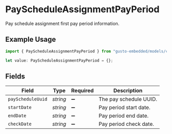 # PayScheduleAssignmentPayPeriod

Pay schedule assignment first pay period information.

## Example Usage

```typescript
import { PayScheduleAssignmentPayPeriod } from "gusto-embedded/models/components";

let value: PayScheduleAssignmentPayPeriod = {};
```

## Fields

| Field                  | Type                   | Required               | Description            |
| ---------------------- | ---------------------- | ---------------------- | ---------------------- |
| `payScheduleUuid`      | *string*               | :heavy_minus_sign:     | The pay schedule UUID. |
| `startDate`            | *string*               | :heavy_minus_sign:     | Pay period start date. |
| `endDate`              | *string*               | :heavy_minus_sign:     | Pay period end date.   |
| `checkDate`            | *string*               | :heavy_minus_sign:     | Pay period check date. |